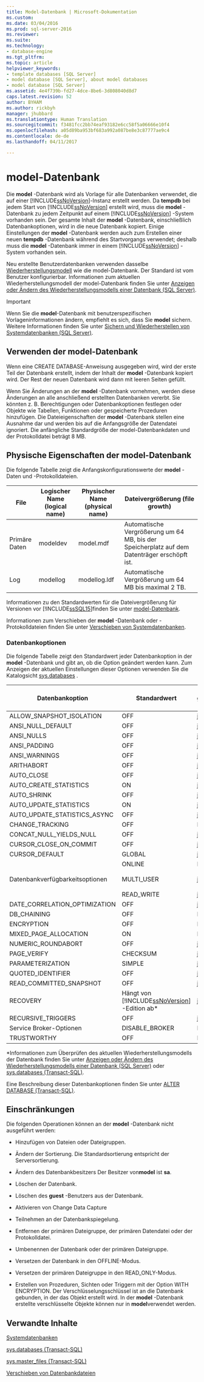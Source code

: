 ```yaml
---
title: Model-Datenbank | Microsoft-Dokumentation
ms.custom: 
ms.date: 03/04/2016
ms.prod: sql-server-2016
ms.reviewer: 
ms.suite: 
ms.technology:
- database-engine
ms.tgt_pltfrm: 
ms.topic: article
helpviewer_keywords:
- template databases [SQL Server]
- model database [SQL Server], about model databases
- model database [SQL Server]
ms.assetid: 4e4f739b-fd27-4dce-8be6-3d808040d8d7
caps.latest.revision: 52
author: BYHAM
ms.author: rickbyh
manager: jhubbard
ms.translationtype: Human Translation
ms.sourcegitcommit: f3481fcc2bb74eaf93182e6cc58f5a06666e10f4
ms.openlocfilehash: a05d89ba953bf683a992a087be8e3c87777ae9c4
ms.contentlocale: de-de
ms.lasthandoff: 04/11/2017

---
```

# <a name="model-database"></a>model-Datenbank
  Die **model** -Datenbank wird als Vorlage für alle Datenbanken verwendet, die auf einer [!INCLUDE[ssNoVersion](../../includes/ssnoversion-md.md)]-Instanz erstellt werden. Da **tempdb** bei jedem Start von [!INCLUDE[ssNoVersion](../../includes/ssnoversion-md.md)] erstellt wird, muss die **model** -Datenbank zu jedem Zeitpunkt auf einem [!INCLUDE[ssNoVersion](../../includes/ssnoversion-md.md)] -System vorhanden sein. Der gesamte Inhalt der **model** -Datenbank, einschließlich Datenbankoptionen, wird in die neue Datenbank kopiert. Einige Einstellungen der **model** -Datenbank werden auch zum Erstellen einer neuen **tempdb** -Datenbank während des Startvorgangs verwendet; deshalb muss die **model** -Datenbank immer in einem [!INCLUDE[ssNoVersion](../../includes/ssnoversion-md.md)] -System vorhanden sein.  
  
 Neu erstellte Benutzerdatenbanken verwenden dasselbe [Wiederherstellungsmodell](../../relational-databases/backup-restore/recovery-models-sql-server.md) wie die model-Datenbank. Der Standard ist vom Benutzer konfigurierbar. Informationen zum aktuellen Wiederherstellungsmodell der model-Datenbank finden Sie unter [Anzeigen oder Ändern des Wiederherstellungsmodells einer Datenbank &#40;SQL Server&#41;](../../relational-databases/backup-restore/view-or-change-the-recovery-model-of-a-database-sql-server.md).  
  
> [!IMPORTANT]  
>  Wenn Sie die **model**-Datenbank mit benutzerspezifischen Vorlageninformationen ändern, empfiehlt es sich, dass Sie **model** sichern. Weitere Informationen finden Sie unter [Sichern und Wiederherstellen von Systemdatenbanken &#40;SQL Server&#41;](../../relational-databases/backup-restore/back-up-and-restore-of-system-databases-sql-server.md).  
  
## <a name="model-usage"></a>Verwenden der model-Datenbank  
 Wenn eine CREATE DATABASE-Anweisung ausgegeben wird, wird der erste Teil der Datenbank erstellt, indem der Inhalt der **model** -Datenbank kopiert wird. Der Rest der neuen Datenbank wird dann mit leeren Seiten gefüllt.  
  
 Wenn Sie Änderungen an der **model** -Datenbank vornehmen, werden diese Änderungen an alle anschließend erstellten Datenbanken vererbt. Sie könnten z. B. Berechtigungen oder Datenbankoptionen festlegen oder Objekte wie Tabellen, Funktionen oder gespeicherte Prozeduren hinzufügen. Die Dateieigenschaften der **model** -Datenbank stellen eine Ausnahme dar und werden bis auf die Anfangsgröße der Datendatei ignoriert. Die anfängliche Standardgröße der model-Datenbankdaten und der Protokolldatei beträgt 8 MB.  
  
## <a name="physical-properties-of-model"></a>Physische Eigenschaften der model-Datenbank  
 Die folgende Tabelle zeigt die Anfangskonfigurationswerte der **model** -Daten und -Protokolldateien.  
  
|File|Logischer Name (logical name)|Physischer Name (physical name)|Dateivergrößerung (file growth)|  
|----------|------------------|-------------------|-----------------|  
|Primäre Daten|modeldev|model.mdf|Automatische Vergrößerung um 64 MB, bis der Speicherplatz auf dem Datenträger erschöpft ist.|  
|Log|modellog|modellog.ldf|Automatische Vergrößerung um 64 MB bis maximal 2 TB.|  
  
 Informationen zu den Standardwerten für die Dateivergrößerung für Versionen vor [!INCLUDE[ssSQL15](../../includes/sssql15-md.md)]finden Sie unter [model-Datenbank](https://msdn.microsoft.com/library/ms186388\(v=sql.120\).aspx).  
  
 Informationen zum Verschieben der **model** -Datenbank oder -Protokolldateien finden Sie unter [Verschieben von Systemdatenbanken](../../relational-databases/databases/move-system-databases.md).  
  
### <a name="database-options"></a>Datenbankoptionen  
 Die folgende Tabelle zeigt den Standardwert jeder Datenbankoption in der **model** -Datenbank und gibt an, ob die Option geändert werden kann. Zum Anzeigen der aktuellen Einstellungen dieser Optionen verwenden Sie die Katalogsicht [sys.databases](../../relational-databases/system-catalog-views/sys-databases-transact-sql.md) .  
  
|Datenbankoption|Standardwert|Kann geändert werden.|  
|---------------------|-------------------|---------------------|  
|ALLOW_SNAPSHOT_ISOLATION|OFF|ja|  
|ANSI_NULL_DEFAULT|OFF|ja|  
|ANSI_NULLS|OFF|ja|  
|ANSI_PADDING|OFF|ja|  
|ANSI_WARNINGS|OFF|ja|  
|ARITHABORT|OFF|ja|  
|AUTO_CLOSE|OFF|ja|  
|AUTO_CREATE_STATISTICS|ON|ja|  
|AUTO_SHRINK|OFF|ja|  
|AUTO_UPDATE_STATISTICS|ON|ja|  
|AUTO_UPDATE_STATISTICS_ASYNC|OFF|ja|  
|CHANGE_TRACKING|OFF|Nein|  
|CONCAT_NULL_YIELDS_NULL|OFF|ja|  
|CURSOR_CLOSE_ON_COMMIT|OFF|ja|  
|CURSOR_DEFAULT|GLOBAL|ja|  
|Datenbankverfügbarkeitsoptionen|ONLINE<br /><br /> MULTI_USER<br /><br /> READ_WRITE|Nein<br /><br /> ja<br /><br /> ja|  
|DATE_CORRELATION_OPTIMIZATION|OFF|ja|  
|DB_CHAINING|OFF|Nein|  
|ENCRYPTION|OFF|Nein|  
|MIXED_PAGE_ALLOCATION|ON|Nein|  
|NUMERIC_ROUNDABORT|OFF|ja|  
|PAGE_VERIFY|CHECKSUM|ja|  
|PARAMETERIZATION|SIMPLE|ja|  
|QUOTED_IDENTIFIER|OFF|ja|  
|READ_COMMITTED_SNAPSHOT|OFF|ja|  
|RECOVERY|Hängt von [!INCLUDE[ssNoVersion](../../includes/ssnoversion-md.md)] -Edition ab*|ja|  
|RECURSIVE_TRIGGERS|OFF|ja|  
|Service Broker-Optionen|DISABLE_BROKER|Nein|  
|TRUSTWORTHY|OFF|Nein|  
  
 *Informationen zum Überprüfen des aktuellen Wiederherstellungsmodells der Datenbank finden Sie unter [Anzeigen oder Ändern des Wiederherstellungsmodells einer Datenbank &#40;SQL Server&#41;](../../relational-databases/backup-restore/view-or-change-the-recovery-model-of-a-database-sql-server.md) oder [sys.databases &#40;Transact-SQL&#41;](../../relational-databases/system-catalog-views/sys-databases-transact-sql.md).  
  
 Eine Beschreibung dieser Datenbankoptionen finden Sie unter [ALTER DATABASE &#40;Transact-SQL&#41;](../../t-sql/statements/alter-database-transact-sql.md).  
  
## <a name="restrictions"></a>Einschränkungen  
 Die folgenden Operationen können an der **model** -Datenbank nicht ausgeführt werden:  
  
-   Hinzufügen von Dateien oder Dateigruppen.  
  
-   Ändern der Sortierung. Die Standardsortierung entspricht der Serversortierung.  
  
-   Ändern des Datenbankbesitzers Der Besitzer von**model** ist **sa**.  
  
-   Löschen der Datenbank.  
  
-   Löschen des **guest** -Benutzers aus der Datenbank.  
  
-   Aktivieren von Change Data Capture  
  
-   Teilnehmen an der Datenbankspiegelung.  
  
-   Entfernen der primären Dateigruppe, der primären Datendatei oder der Protokolldatei.  
  
-   Umbenennen der Datenbank oder der primären Dateigruppe.  
  
-   Versetzen der Datenbank in den OFFLINE-Modus.  
  
-   Versetzen der primären Dateigruppe in den READ_ONLY-Modus.  
  
-   Erstellen von Prozeduren, Sichten oder Triggern mit der Option WITH ENCRYPTION. Der Verschlüsselungsschlüssel ist an die Datenbank gebunden, in der das Objekt erstellt wird. In der **model** -Datenbank erstellte verschlüsselte Objekte können nur in **model**verwendet werden.  
  
## <a name="related-content"></a>Verwandte Inhalte  
 [Systemdatenbanken](../../relational-databases/databases/system-databases.md)  
  
 [sys.databases &#40;Transact-SQL&#41;](../../relational-databases/system-catalog-views/sys-databases-transact-sql.md)  
  
 [sys.master_files &#40;Transact-SQL&#41;](../../relational-databases/system-catalog-views/sys-master-files-transact-sql.md)  
  
 [Verschieben von Datenbankdateien](../../relational-databases/databases/move-database-files.md)  
  
  

